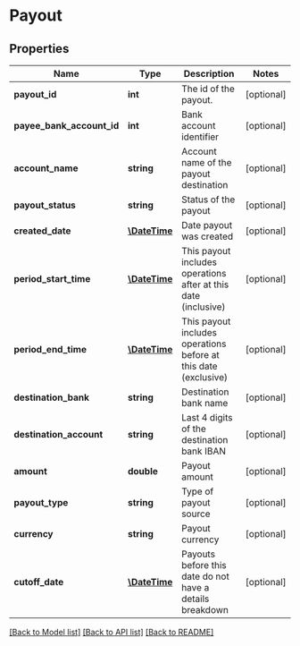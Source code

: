 # Payout

## Properties
Name | Type | Description | Notes
------------ | ------------- | ------------- | -------------
**payout_id** | **int** | The id of the payout. | [optional] 
**payee_bank_account_id** | **int** | Bank account identifier | [optional] 
**account_name** | **string** | Account name of the payout destination | [optional] 
**payout_status** | **string** | Status of the payout | [optional] 
**created_date** | [**\DateTime**](\DateTime.md) | Date payout was created | [optional] 
**period_start_time** | [**\DateTime**](\DateTime.md) | This payout includes operations after at this date (inclusive) | [optional] 
**period_end_time** | [**\DateTime**](\DateTime.md) | This payout includes operations before at this date (exclusive) | [optional] 
**destination_bank** | **string** | Destination bank name | [optional] 
**destination_account** | **string** | Last 4 digits of the destination bank IBAN | [optional] 
**amount** | **double** | Payout amount | [optional] 
**payout_type** | **string** | Type of payout source | [optional] 
**currency** | **string** | Payout currency | [optional] 
**cutoff_date** | [**\DateTime**](\DateTime.md) | Payouts before this date do not have a details breakdown | [optional] 

[[Back to Model list]](../README.md#documentation-for-models) [[Back to API list]](../README.md#documentation-for-api-endpoints) [[Back to README]](../README.md)


